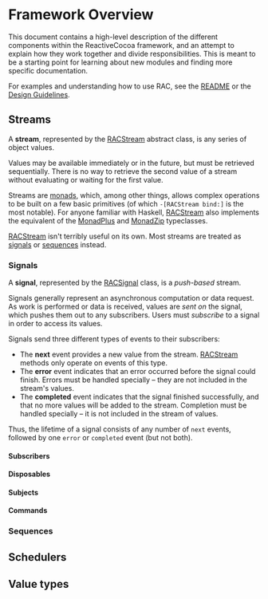 # Framework Overview

This document contains a high-level description of the different components
within the ReactiveCocoa framework, and an attempt to explain how they work
together and divide responsibilities. This is meant to be a starting point for
learning about new modules and finding more specific documentation.

For examples and understanding how to use RAC, see the [README](../README.md) or
the [Design Guidelines](DesignGuidelines.md).

## Streams

A **stream**, represented by the [RACStream][] abstract class, is any series of
object values.

Values may be available immediately or in the future, but must be retrieved
sequentially. There is no way to retrieve the second value of a stream without
evaluating or waiting for the first value.

Streams are
[monads](http://en.wikipedia.org/wiki/Monad_(functional_programming)), which,
among other things, allows complex operations to be built on a few basic
primitives (of which `-[RACStream bind:]` is the most notable). For anyone
familiar with Haskell, [RACStream][] also implements the equivalent of the
[MonadPlus](http://www.haskell.org/ghc/docs/latest/html/libraries/base-4.6.0.1/Control-Monad.html#t:MonadPlus)
and
[MonadZip](http://www.haskell.org/ghc/docs/latest/html/libraries/base-4.6.0.1/Control-Monad-Zip.html#t:MonadZip)
typeclasses.

[RACStream][] isn't terribly useful on its own. Most streams are treated as
[signals](#Signals) or [sequences](#Sequences) instead.

### Signals

A **signal**, represented by the [RACSignal][] class, is a _push-based_ stream.

Signals generally represent an asynchronous computation or data request. As work
is performed or data is received, values are _sent on_ the signal, which pushes
them out to any subscribers. Users must _subscribe_ to a signal in order to
access its values.

Signals send three different types of events to their subscribers:

 * The **next** event provides a new value from the stream. [RACStream][]
   methods only operate on events of this type.
 * The **error** event indicates that an error occurred before the signal could
   finish. Errors must be handled specially – they are not included in the
   stream's values.
 * The **completed** event indicates that the signal finished successfully, and
   that no more values will be added to the stream. Completion must be handled
   specially – it is not included in the stream of values.

Thus, the lifetime of a signal consists of any number of `next` events, followed
by one `error` or `completed` event (but not both).

#### Subscribers
#### Disposables
#### Subjects
#### Commands

### Sequences

## Schedulers

## Value types

[RACSequence]: [../ReactiveCocoaFramework/ReactiveCocoa/RACSequence.h]
[RACSignal]: [../ReactiveCocoaFramework/ReactiveCocoa/RACSignal.h]
[RACSignal+Operations]: [../ReactiveCocoaFramework/ReactiveCocoa/RACSignal+Operations.h]
[RACStream]: [../ReactiveCocoaFramework/ReactiveCocoa/RACStream.h]
